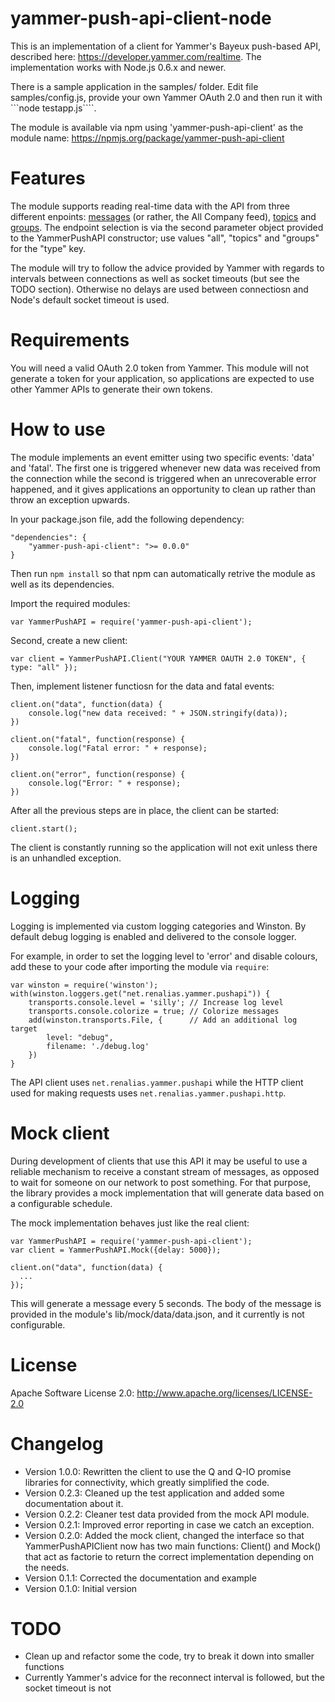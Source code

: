 yammer-push-api-client-node
===========================

This is an implementation of a client for Yammer's Bayeux push-based API, described here: https://developer.yammer.com/realtime. The implementation works with Node.js 0.6.x and newer.

There is a sample application in the samples/ folder. Edit file samples/config.js, provide your own Yammer OAuth 2.0 and then run it with ```node testapp.js````.

The module is available via npm using 'yammer-push-api-client' as the module name: https://npmjs.org/package/yammer-push-api-client

Features
========
The module supports reading real-time data with the API from three different enpoints: [messages](https://developer.yammer.com/api/#message-viewing) (or rather, the All Company feed), [topics](https://developer.yammer.com/api/#topics) and [groups](https://developer.yammer.com/api/#groups). The endpoint selection is via the second parameter object provided to the YammerPushAPI constructor; use values "all", "topics" and "groups" for the "type" key.

The module will try to follow the advice provided by Yammer with regards to intervals between connections as well as socket timeouts (but see the TODO section). Otherwise no delays are used between connectiosn and Node's default socket timeout is used.

Requirements
============
You will need a valid OAuth 2.0 token from Yammer. This module will not generate a token for your application, so applications are expected to use other Yammer APIs to generate their own tokens.

How to use
==========
The module implements an event emitter using two specific events: 'data' and 'fatal'. The first one is triggered whenever new data was received from the connection while the second is triggered when an unrecoverable error happened, and it gives applications an opportunity to clean up rather than throw an exception upwards.

In your package.json file, add the following dependency:

```
"dependencies": {
	"yammer-push-api-client": ">= 0.0.0"
}
```

Then run ```npm install``` so that npm can automatically retrive the module as well as its dependencies.

Import the required modules:

```
var YammerPushAPI = require('yammer-push-api-client');
```

Second, create a new client:

```
var client = YammerPushAPI.Client("YOUR YAMMER OAUTH 2.0 TOKEN", { type: "all" });
```

Then, implement listener functiosn for the data and fatal events:

```
client.on("data", function(data) {
	console.log("new data received: " + JSON.stringify(data));
})

client.on("fatal", function(response) {
	console.log("Fatal error: " + response);
})

client.on("error", function(response) {
	console.log("Error: " + response);
})
```

After all the previous steps are in place, the client can be started:

```
client.start();
```

The client is constantly running so the application will not exit unless there is an unhandled exception.

Logging
=======
Logging is implemented via custom logging categories and Winston. By default debug logging is enabled and
delivered to the console logger. 

For example, in order to set the logging level to 'error' and disable colours, add these to your code after
importing the module via ```require```:

```
var winston = require('winston');
with(winston.loggers.get("net.renalias.yammer.pushapi")) {
	transports.console.level = 'silly';	// Increase log level
    transports.console.colorize = true;	// Colorize messages
    add(winston.transports.File, {		// Add an additional log target
		level: "debug",
		filename: './debug.log' 
	})
}
```

The API client uses ```net.renalias.yammer.pushapi``` while the HTTP client used for making requests uses ```net.renalias.yammer.pushapi.http```.

Mock client
===========
During development of clients that use this API it may be useful to use a reliable mechanism to receive a constant stream of messages, as opposed
to wait for someone on our network to post something. For that purpose, the library provides a mock implementation that will generate data based on a
configurable schedule.

The mock implementation behaves just like the real client:

```
var YammerPushAPI = require('yammer-push-api-client');
var client = YammerPushAPI.Mock({delay: 5000});

client.on("data", function(data) {
  ...
});
```

This will generate a message every 5 seconds. The body of the message is provided in the module's lib/mock/data/data.json, and it currently is
not configurable.

License
=======
Apache Software License 2.0: http://www.apache.org/licenses/LICENSE-2.0

Changelog
=========
* Version 1.0.0: Rewritten the client to use the Q and Q-IO promise libraries for connectivity, which greatly simplified the code.
* Version 0.2.3: Cleaned up the test application and added some documentation about it.
* Version 0.2.2: Cleaner test data provided from the mock API module.
* Version 0.2.1: Improved error reporting in case we catch an exception.
* Version 0.2.0: Added the mock client, changed the interface so that YammerPushAPIClient now has two main functions: Client() and Mock() that act as factorie to return the correct implementation depending on the needs.
* Version 0.1.1: Corrected the documentation and example
* Version 0.1.0: Initial version

TODO
====
* Clean up and refactor some the code, try to break it down into smaller functions
* Currently Yammer's advice for the reconnect interval is followed, but the socket timeout is not
